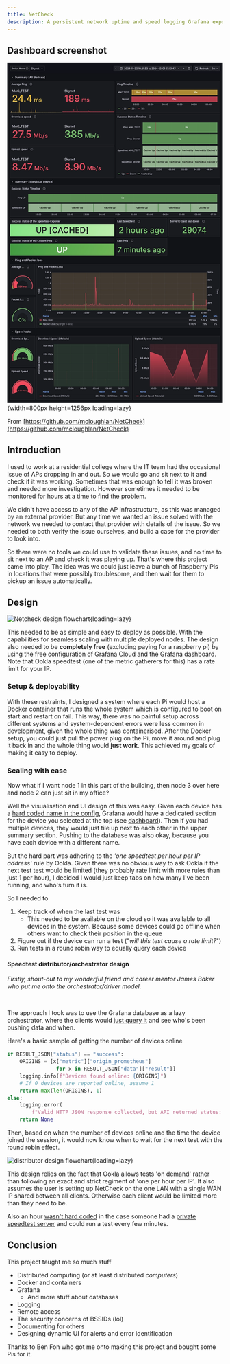 ```yaml
---
title: NetCheck
description: A persistent network uptime and speed logging Grafana exporter intended for use on multiple Raspberry Pis
---
```


## Dashboard screenshot

![Screenshot of the NetCheck interface](/projects/netcheck/images/summary.webp){width=800px height=1256px loading=lazy}

From [https://github.com/mcloughlan/NetCheck](https://github.com/mcloughlan/NetCheck)

## Introduction

I used to work at a residential college where the IT team had the occasional issue of APs dropping in and out. So we would go and sit next to it and check if it was working. Sometimes that was enough to tell it was broken and needed more investigation. However sometimes it needed to be monitored for hours at a time to find the problem.

We didn't have access to any of the AP infrastructure, as this was managed by an external provider. But any time we wanted an issue solved with the network we needed to contact that provider with details of the issue. So we needed to both verify the issue ourselves, and build a case for the provider to look into.

So there were no tools we could use to validate these issues, and no time to sit next to an AP and check it was playing up. That's where this project came into play. The idea was we could just leave a bunch of Raspberry Pis in locations that were possibly troublesome, and then wait for them to pickup an issue automatically.

## Design

![Netcheck design flowchart](https://raw.githubusercontent.com/mcloughlan/NetCheck/main/assets/flowchart.svg){loading=lazy}

This needed to be as simple and easy to deploy as possible. With the capabilities for seamless scaling with multiple deployed nodes. The design also needed to be **completely free** (excluding paying for a raspberry pi) by using the free configuration of Grafana Cloud and the Grafana dashboard. Note that Ookla speedtest (one of the metric gatherers for this) has a rate limit for your IP.

### Setup & deployability

With these restraints, I designed a system where each Pi would host a Docker container that runs the whole system which is configured to boot on start and restart on fail. This way, there was no painful setup across different systems and system-dependent errors were less common in development, given the whole thing was containerised. After the Docker setup, you could just pull the power plug on the Pi, move it around and plug it back in and the whole thing would **just work**. This achieved my goals of making it easy to deploy.

### Scaling with ease

Now what if I want node 1 in this part of the building, then node 3 over here and node 2 can just sit in my office?

Well the visualisation and UI design of this was easy. Given each device has a [hard coded name in the config](https://github.com/mcloughlan/NetCheck/blob/3494e07d93f0e3dabec84038ad4d26f69902a494/templates/.env.template#L20), Grafana would have a dedicated section for the device you selected at the top (see [dashboard](#dashboard-screenshot)). Then if you had multiple devices, they would just tile up next to each other in the upper summary section. Pushing to the database was also okay, because you have each device with a different name.

But the hard part was adhering to the *'one speedtest per hour per IP address'* rule by Ookla.
Given there was no obvious way to ask Ookla if the next test test would be limited (they probably rate limit with more rules than just 1 per hour), I decided I would just keep tabs on how many I've been running, and who's turn it is.

So I needed to

1. Keep track of when the last test was
    - This needed to be available on the cloud so it was available to all devices in the system. Because some devices could go offline when others want to check their position in the queue
1. Figure out if the device can run a test ("*will this test cause a rate limit?*")
1. Run tests in a round robin way to equally query each device

#### Speedtest distributor/orchestrator design

*Firstly, shout-out to my wonderful friend and career mentor James Baker who put me onto the orchestrator/driver model.*

<br>

The approach I took was to use the Grafana database as a lazy orchestrator, where the clients would [just query it](https://github.com/mcloughlan/netcheck-api/blob/041f639cbbe04b8c63e7f3628ff6ea344041fa20/src/web.py#L70-L148) and see who's been pushing data and when.

Here's a basic sample of getting the number of devices online

```python
if RESULT_JSON["status"] == "success":
    ORIGINS = [x["metric"]["origin_prometheus"]
                for x in RESULT_JSON["data"]["result"]]
    logging.info(f"Devices found online: {ORIGINS}")
    # If 0 devices are reported online, assume 1
    return max(len(ORIGINS), 1)
else:
    logging.error(
        f"Valid HTTP JSON response collected, but API returned status: {RESULT_JSON['status']}")
    return None
```

Then, based on when the number of devices online and the time the device joined the session, it would now know when to wait for the next test with the round robin effect.

![distributor design flowchart](https://raw.githubusercontent.com/mcloughlan/NetCheck/main/assets/distributor.svg){loading=lazy}

This design relies on the fact that Ookla allows tests 'on demand' rather than following an exact and strict regiment of 'one per hour per IP'. It also assumes the user is setting up NetCheck on the one LAN with a single WAN IP shared between all clients. Otherwise each client would be limited more than they need to be.

Also an hour [wasn't hard coded](https://github.com/mcloughlan/NetCheck/blob/3494e07d93f0e3dabec84038ad4d26f69902a494/docker-compose.yml#L14) in the case someone had a [private speedtest server](https://github.com/mcloughlan/NetCheck/blob/3494e07d93f0e3dabec84038ad4d26f69902a494/docker-compose.yml#L16) and could run a test every few minutes.

## Conclusion

This project taught me so much stuff

- Distributed computing (or at least distributed *computers*)
- Docker and containers
- Grafana
  - And more stuff about databases
- Logging
- Remote access
- The security concerns of BSSIDs (lol)
- Documenting for others
- Designing dynamic UI for alerts and error identification

Thanks to Ben Fon who got me onto making this project and bought some Pis for it.

